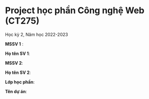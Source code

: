 # Project học phần Công nghệ Web (CT275)

Học kỳ 2, Năm học 2022-2023

**MSSV 1** : 

**Họ tên SV 1**:

**MSSV 2**:

**Họ tên SV 2**:

**Lớp học phần**:

**Tên dự án**:

